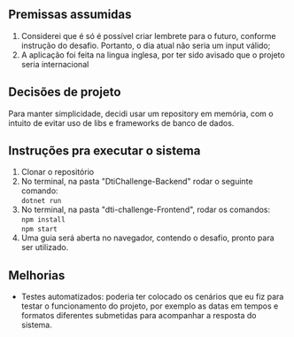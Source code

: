 ## Premissas assumidas

1. Considerei que é só é possível criar lembrete para o futuro, conforme instrução do desafio. Portanto, o dia atual não seria um input válido; 
2. A aplicação foi feita na lingua inglesa, por ter sido avisado que o projeto seria internacional

## Decisões de projeto
Para manter simplicidade, decidi usar um repository em memória, com o intuito de evitar uso de libs e frameworks de banco de dados.

## Instruções pra executar o sistema
1. Clonar o repositório
2. No terminal, na pasta "DtiChallenge-Backend" rodar o seguinte comando:\
    `dotnet run`
3. No terminal, na pasta "dti-challenge-Frontend", rodar os comandos:\
`npm install`\
`npm start`
4. Uma guia será aberta no navegador, contendo o desafio, pronto para ser utilizado.

## Melhorias

- Testes automatizados: poderia ter colocado os cenários que eu fiz para testar o funcionamento do projeto, por exemplo as datas em tempos e formatos diferentes submetidas para acompanhar a resposta do sistema.